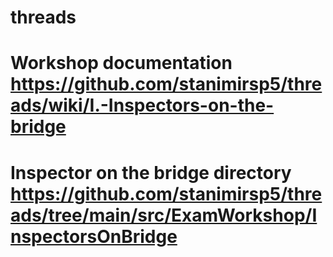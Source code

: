 # threads

# Workshop documentation https://github.com/stanimirsp5/threads/wiki/I.-Inspectors-on-the-bridge
# Inspector on the bridge directory https://github.com/stanimirsp5/threads/tree/main/src/ExamWorkshop/InspectorsOnBridge
